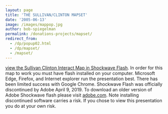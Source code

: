 ```yaml
---
layout: page
title: 'THE SULLIVAN/CLINTON MAPSET'
date: '2005-06-13'
image: /images/mappop.jpg
author: bob-spiegelman
permalink: /donations-projects/mapset/
redirect_from:
  - /dp/popup02.html
  - /dp/mapset/
  - /mapset/
---
```

[view the Sullivan Clinton Interact Map in Shockwave Flash](/mapset/shell.swf). In order for this map to work you must have flash installed on your computer.
Microsoft Edge, Firefox, and Internet explorer run the presentation best. There has been limited success with Google Chrome. Shockwave Flash was officially discontinued by Adobe April 9, 2019. To download an older version of Adobe Shockwave flash please visit [adobe.com](https://www.adobe.com/products/shockwaveplayer/shwv_distribution3.html). Note installing discontinued software carries a risk. If you chose to view this presentation you do at your own risk.
